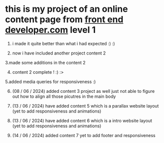 # this is my project of an online content page from [front end developer.com](https://www.frontendpractice.com/) level 1 
1. i made it quite better than what i had expected :) :)

2. now i have included another project content 2 

3.made some additions in the content 2 

4. content 2 complete ! :) :> 

5.added media queries for responsiveness :) 

6. (08 / 06 / 2024) added content 3 project as well
just not able to figure out how to align all those picutres in the main body

7. (13 / 06 / 2024) have added content 5 which is a parallax website layout (yet to add responsiveness and animations)

8. (13 / 06 / 2024) have added content 6 which is a intro website layout (yet to add responsiveness and animations)

9. (14 / 06 / 2024) added content 7 yet to add footer and responsiveness